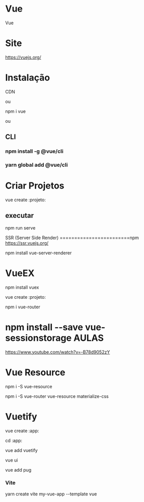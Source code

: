 # Vue
Vue

Site
====
https://vuejs.org/

Instalação
==========
CDN

ou

npm i vue

ou

CLI 
-----------------------------
### npm install -g @vue/cli
### yarn global add @vue/cli

Criar Projetos
==============
vue create :projeto:

executar
--------
npm run serve

SSR (Server Side Render)
========================npm
https://ssr.vuejs.org/

npm install vue-server-renderer

VueEX
=====
npm install vuex

vue create :projeto:

npm i vue-router

npm install --save vue-sessionstorage
AULAS
=====
https://www.youtube.com/watch?v=-B78d9052zY


Vue Resource
============

npm i -S vue-resource

npm i -S vue-router vue-resource materialize-css


Vuetify
=======

vue create :app:

cd :app:

vue add vuetify

vue ui

vue add pug

### Vite ### 

yarn create vite my-vue-app --template vue